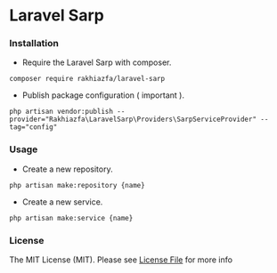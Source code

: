 # Laravel Sarp

### Installation

- Require the Laravel Sarp with composer.

```
composer require rakhiazfa/laravel-sarp
```

- Publish package configuration ( important ).

```
php artisan vendor:publish --provider="Rakhiazfa\LaravelSarp\Providers\SarpServiceProvider" --tag="config"
```

### Usage

- Create a new repository.

```
php artisan make:repository {name}
```


- Create a new service.

```
php artisan make:service {name}
```

### License

The MIT License (MIT). Please see [License File](LICENSE.md) for more info
